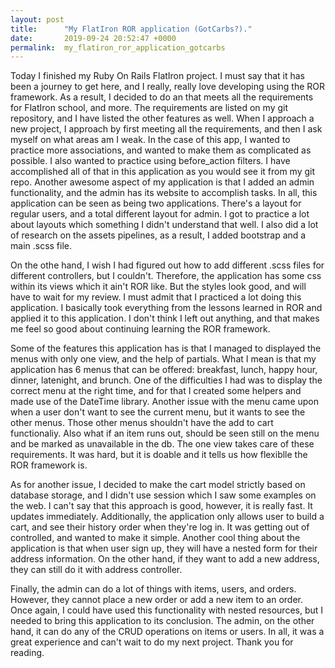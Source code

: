 ```yaml
---
layout: post
title:      "My FlatIron ROR application (GotCarbs?)."
date:       2019-09-24 20:52:47 +0000
permalink:  my_flatiron_ror_application_gotcarbs
---
```



Today I finished my Ruby On Rails FlatIron project.  I must say that it has been a journey to get here, and I really, really love developing using the ROR framework.  As a result, I decided to do an that meets all the requirements for FlatIron school, and more.  The requirements are listed on my git repository, and I have listed the other features as well.  When I approach a new project, I approach by first meeting all the requirements, and then I ask myself on what areas am I weak.  In the case of this app, I wanted to practice more associations, and wanted to make them as complicated as possible. I also wanted to practice using before_action filters. I have accomplished all of that in this application as you would see it from my git repo.  Another awesome aspect of my application is that I added an admin functionality, and the admin has its website to accomplish tasks.  In all, this application can be seen as being two applications. There's a layout for regular users, and a total different layout for admin.  I got to practice a lot about layouts which something I didn't understand that well. I also did a lot of research on the assets pipelines, as a result, I added bootstrap and a main .scss file. 

On the othe hand, I wish I had figured out how to add different .scss files for different controllers, but I couldn't.  Therefore, the application has some css within its views which it ain't ROR like.  But the styles look good, and will have to wait for my review.  I must admit that I practiced a lot doing this application.  I basically took everything from the lessons learned in ROR and applied it to this application.  I don't think I left out anything, and that makes me feel so good about continuing learning the ROR framework. 

Some of the features this application has is that I managed to displayed the menus with only one view, and the help of partials.  What I mean is that my application has 6 menus that can be offered: breakfast, lunch, happy hour, dinner, latenight, and brunch. One of the difficulties I had was to display the correct menu at the right time, and for that I created some helpers and made use of the DateTime library.  Another issue with the menu came upon when a user don't want to see the current menu, but it wants to see the other menus.  Those other menus shouldn't have the add to cart functionaliy. Also what if an item runs out, should be seen still on the menu and be marked as unavailable in the db.  The one view takes care of these requirements. It was hard, but it is doable and it tells us how flexiblle the ROR framework is. 

As for another issue, I decided to make the cart model strictly based on database storage, and I didn't use session which I saw some examples on the web. I can't say that this approach is good, however, it is really fast. It updates immediately. Additionally, the application only allows user to build a cart, and see their history order when they're log in. It was getting out of controlled, and wanted to make it simple.  Another cool thing about the application is that when user sign up, they will have a nested form for their address information.  On the other hand, if they want to add a new address, they can still do it with address controller. 

Finally, the admin can do a lot of things with items, users, and orders. However, they cannot place a new order or add a new item to an order.  Once again, I could have used this functionality with nested resources, but I needed to bring this application to its conclusion.  The admin, on the other hand, it can do any of the CRUD operations on items or users.  In all, it was a great experience and can't wait to do my next project.  Thank you for reading. 
